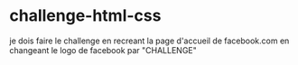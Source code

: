 # challenge-html-css
je dois faire le challenge en recreant la page d'accueil de facebook.com en changeant le logo de facebook par "CHALLENGE"